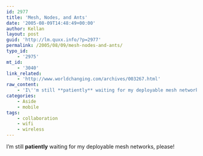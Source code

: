 ```yaml
---
id: 2977
title: 'Mesh, Nodes, and Ants'
date: '2005-08-09T14:48:49+00:00'
author: Kellan
layout: post
guid: 'http://lm.quxx.info/?p=2977'
permalink: /2005/08/09/mesh-nodes-and-ants/
typo_id:
    - '2975'
mt_id:
    - '3040'
link_related:
    - 'http://www.worldchanging.com/archives/003267.html'
raw_content:
    - 'I\''m still **patiently** waiting for my deployable mesh networks, please!'
categories:
    - Aside
    - mobile
tags:
    - collaboration
    - wifi
    - wireless
---
```


I’m still **patiently** waiting for my deployable mesh networks, please!